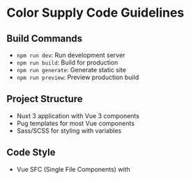 # Color Supply Code Guidelines

## Build Commands
- `npm run dev`: Run development server
- `npm run build`: Build for production
- `npm run generate`: Generate static site
- `npm run preview`: Preview production build

## Project Structure
- Nuxt 3 application with Vue 3 components
- Pug templates for most Vue components
- Sass/SCSS for styling with variables

## Code Style
- Vue SFC (Single File Components) with <template>, <script setup>, <style>
- Pug for templates with indentation for nesting
- Component naming: PascalCase (e.g., NavBar.vue)
- Composables use camelCase (e.g., hexToHSL.js)
- Vuetify used for UI components
- Pinia for state management with composable-style stores

## Data Flow
- Pinia stores for global state management
- Vue refs for component state
- Composables for shared logic
- Auth handled via @sidebase/nuxt-auth

## Styling
- Scoped Sass for component styles
- CSS variables for theme colors (--color1, --color2, etc.)
- Variables defined in assets/css/variables.scss